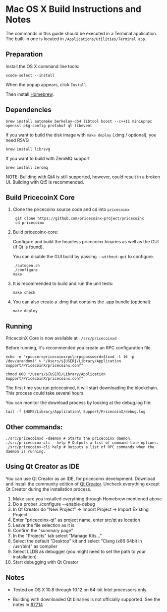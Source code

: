 Mac OS X Build Instructions and Notes
====================================
The commands in this guide should be executed in a Terminal application.
The built-in one is located in `/Applications/Utilities/Terminal.app`.

Preparation
-----------
Install the OS X command line tools:

`xcode-select --install`

When the popup appears, click `Install`.

Then install [Homebrew](https://brew.sh).

Dependencies
----------------------

    brew install automake berkeley-db4 libtool boost --c++11 miniupnpc openssl pkg-config protobuf qt libevent

If you want to build the disk image with `make deploy` (.dmg / optional), you need RSVG

    brew install librsvg

If you want to build with ZeroMQ support
    
    brew install zeromq

NOTE: Building with Qt4 is still supported, however, could result in a broken UI. Building with Qt5 is recommended.

Build PricecoinX Core
------------------------

1. Clone the pricecoinx source code and cd into `pricecoinx`

        git clone https://github.com/pricecoinx-project/pricecoinx
        cd pricecoinx

2.  Build pricecoinx-core:

    Configure and build the headless pricecoinx binaries as well as the GUI (if Qt is found).

    You can disable the GUI build by passing `--without-gui` to configure.

        ./autogen.sh
        ./configure
        make

3.  It is recommended to build and run the unit tests:

        make check

4.  You can also create a .dmg that contains the .app bundle (optional):

        make deploy

Running
-------

PricecoinX Core is now available at `./src/pricecoinxd`

Before running, it's recommended you create an RPC configuration file.

    echo -e "rpcuser=pricecoinxrpc\nrpcpassword=$(xxd -l 16 -p /dev/urandom)" > "/Users/${USER}/Library/Application Support/PricecoinX/pricecoinx.conf"

    chmod 600 "/Users/${USER}/Library/Application Support/PricecoinX/pricecoinx.conf"

The first time you run pricecoinxd, it will start downloading the blockchain. This process could take several hours.

You can monitor the download process by looking at the debug.log file:

    tail -f $HOME/Library/Application\ Support/PricecoinX/debug.log

Other commands:
-------

    ./src/pricecoinxd -daemon # Starts the pricecoinx daemon.
    ./src/pricecoinx-cli --help # Outputs a list of command-line options.
    ./src/pricecoinx-cli help # Outputs a list of RPC commands when the daemon is running.

Using Qt Creator as IDE
------------------------
You can use Qt Creator as an IDE, for pricecoinx development.
Download and install the community edition of [Qt Creator](https://www.qt.io/download/).
Uncheck everything except Qt Creator during the installation process.

1. Make sure you installed everything through Homebrew mentioned above
2. Do a proper ./configure --enable-debug
3. In Qt Creator do "New Project" -> Import Project -> Import Existing Project
4. Enter "pricecoinx-qt" as project name, enter src/qt as location
5. Leave the file selection as it is
6. Confirm the "summary page"
7. In the "Projects" tab select "Manage Kits..."
8. Select the default "Desktop" kit and select "Clang (x86 64bit in /usr/bin)" as compiler
9. Select LLDB as debugger (you might need to set the path to your installation)
10. Start debugging with Qt Creator

Notes
-----

* Tested on OS X 10.8 through 10.12 on 64-bit Intel processors only.

* Building with downloaded Qt binaries is not officially supported. See the notes in [#7714](https://github.com/bitcoin/bitcoin/issues/7714)
